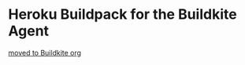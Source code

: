 # Heroku Buildpack for the Buildkite Agent

[moved to Buildkite org](https://github.com/buildkite/heroku-buildkite-agent-buildpack)
